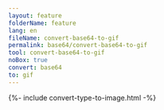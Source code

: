 ```yaml
---
layout: feature
folderName: feature
lang: en
fileName: convert-base64-to-gif
permalink: base64/convert-base64-to-gif
tool: convert-base64-to-gif
noBox: true
convert: base64
to: gif
---
```


{%- include convert-type-to-image.html -%}
